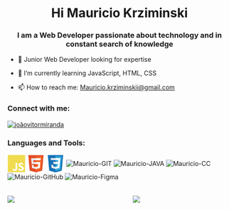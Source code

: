 <h1 align="center">Hi Mauricio Krziminski</h1>
<h3 align="center">I am a Web Developer passionate about technology and in constant search of knowledge</h3>

- 🔭 Junior Web Developer looking for expertise

- 🌱 I’m currently learning JavaScript, HTML, CSS

- 📫 How to reach me: Mauricio.krziminskii@gmail.com

<h3 align="left">Connect with me:</h3>
<p align="left">
<a href="https://www.linkedin.com/in/maur%C3%ADcio-krziminski/" target="blank"><img align="center" src="https://raw.githubusercontent.com/rahuldkjain/github-profile-readme-generator/master/src/images/icons/Social/linked-in-alt.svg" alt="joãovitormiranda" height="30" width="40" /></a>
</p>

<h3 align="left">Languages and Tools:</h3>
<div style="display: inline_block">
  <img align="center" alt="Mauricio-Js" height="40" width="40" src="https://raw.githubusercontent.com/devicons/devicon/master/icons/javascript/javascript-plain.svg">
  <img align="center" alt="Mauricio-HTML" height="40" width="40" src="https://raw.githubusercontent.com/devicons/devicon/master/icons/html5/html5-original.svg">
  <img align="center" alt="Mauricio-CSS" height="40" width="40" src="https://raw.githubusercontent.com/devicons/devicon/master/icons/css3/css3-original.svg">
  <img align="center" alt="Mauricio-GIT" height="40" width="40" src="https://cdn.jsdelivr.net/gh/devicons/devicon/icons/git/git-original.svg">
  <img align="center" alt="Mauricio-JAVA" height="40" width="40" src="https://cdn.jsdelivr.net/gh/devicons/devicon/icons/java/java-plain.svg">
  <img align="center" alt="Mauricio-CC" height="40" width="40" src="https://cdn.jsdelivr.net/gh/devicons/devicon/icons/photoshop/photoshop-plain.svg" />
  <img align="center" alt="Mauricio-GitHub" height="40" width="40" src="https://cdn.jsdelivr.net/gh/devicons/devicon/icons/github/github-original.svg" />
  <img align="center" alt="Mauricio-Figma" height="40" width="40" src="https://cdn.jsdelivr.net/gh/devicons/devicon/icons/figma/figma-original.svg" />
</div>
<br>

<div></br>
  <img width="44%" src="https://github-readme-stats.vercel.app/api?username=MauricioKrziminski&show_icons=true&theme=tokyonight&include_all_commits=true&count_private=true" />
  <img align="right" width="44%" src="https://github-readme-stats.vercel.app/api/top-langs/?username=MauricioKrziminski&layout=compact&langs_count=16&theme=tokyonight" />
</div>
